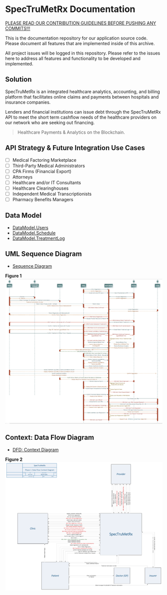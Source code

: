 # SpecTruMetRx Documentation

[PLEASE READ OUR CONTRIBUTION GUIDELINES BEFORE PUSHING ANY COMMITS!!!](https://github.com/SpecTruMetRx/Documentation/blob/master/CONTRIBUTING.md)

This is the documentation repository for our application source code. Please document all features that are implemented inside of this archive.

All project issues will be logged in this repository. Please refer to the issues here to address all features and functionality to be developed and implemented.

## Solution

SpecTruMetRx is an integrated healthcare analytics, accounting, and billing platform that facilitates online claims and payments between hospitals and insurance companies.

Lenders and financial institutions can issue debt through the SpecTruMetRx API to meet the short term cashflow needs of the healthcare providers on our network who are seeking out financing.

> Healthcare Payments & Analytics on the Blockchain.

## API Strategy & Future Integration Use Cases
- [ ] Medical Factoring Marketplace
- [ ] Third-Party Medical Administrators
- [ ] CPA Firms (Financial Export)
- [ ] Attorneys
- [ ] Healthcare and/or IT Consultants
- [ ] Healthcare Clearinghouses
- [ ] Independent Medical Transcriptionists
- [ ] Pharmacy Benefits Managers

## Data Model
* [DataModel.Users](https://github.com/SpecTruMetRx/Documentation/blob/master/DataModel.UserDetail.md)
* [DataModel.Schedule](https://github.com/SpecTruMetRx/Documentation/blob/master/DataModel.Schedule.md)
* [DataModel.TreatmentLog](https://github.com/SpecTruMetRx/Documentation/blob/master/DataModel.TreatmentLog.md)



## UML Sequence Diagram
* [Sequence Diagram](https://github.com/SpecTruMetRx/Documentation/blob/master/SpectrumUML.Sequence.Master.pdf)

**Figure 1**
![alt text](https://github.com/SpecTruMetRx/Documentation/blob/master/img/SpecSequenceUML.png "UML Sequence Diagram: Phase 1 +")

## Context: Data Flow Diagram
* [DFD: Context Diagram](https://github.com/SpecTruMetRx/Documentation/blob/master/SpectrumDataFlowDiagram.pdf)

**Figure 2**
![alt text](https://github.com/SpecTruMetRx/Documentation/blob/master/img/SpecContextDFD.Phase1.png "Context DFD: Phase 1")


